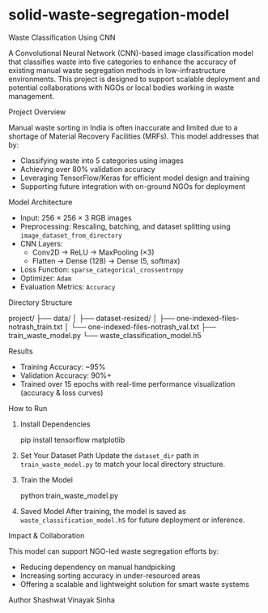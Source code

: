 # solid-waste-segregation-model

Waste Classification Using CNN

A Convolutional Neural Network (CNN)-based image classification model that classifies waste into five categories to enhance the accuracy of existing manual waste segregation methods in low-infrastructure environments. This project is designed to support scalable deployment and potential collaborations with NGOs or local bodies working in waste management.

Project Overview

Manual waste sorting in India is often inaccurate and limited due to a shortage of Material Recovery Facilities (MRFs). This model addresses that by:

- Classifying waste into 5 categories using images
- Achieving over 80% validation accuracy
- Leveraging TensorFlow/Keras for efficient model design and training
- Supporting future integration with on-ground NGOs for deployment

Model Architecture

- Input: 256 × 256 × 3 RGB images
- Preprocessing: Rescaling, batching, and dataset splitting using `image_dataset_from_directory`
- CNN Layers:
  - Conv2D → ReLU → MaxPooling (×3)
  - Flatten → Dense (128) → Dense (5, softmax)
- Loss Function: `sparse_categorical_crossentropy`
- Optimizer: `Adam`
- Evaluation Metrics: `Accuracy`

Directory Structure

project/
├── data/
│   ├── dataset-resized/
│   ├── one-indexed-files-notrash_train.txt
│   └── one-indexed-files-notrash_val.txt
├── train_waste_model.py
└── waste_classification_model.h5

Results

- Training Accuracy: ~95%
- Validation Accuracy: 90%+
- Trained over 15 epochs with real-time performance visualization (accuracy & loss curves)

How to Run
1. Install Dependencies

    pip install tensorflow matplotlib

2. Set Your Dataset Path
   Update the `dataset_dir` path in `train_waste_model.py` to match your local directory structure.

3. Train the Model

    python train_waste_model.py

4. Saved Model
   After training, the model is saved as `waste_classification_model.h5` for future deployment or inference.

Impact & Collaboration

This model can support NGO-led waste segregation efforts by:

- Reducing dependency on manual handpicking
- Increasing sorting accuracy in under-resourced areas
- Offering a scalable and lightweight solution for smart waste systems

Author
Shashwat Vinayak Sinha

